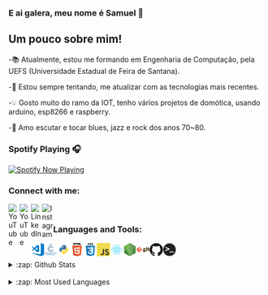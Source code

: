 ### E ai galera, meu nome é Samuel 👋


## Um pouco sobre mim!

-📚 Atualmente, estou me formando em Engenharia de Computação, pela UEFS (Universidade Estadual de Feira de Santana).

-🎯 Estou sempre tentando, me atualizar com as tecnologias mais recentes.

-💡 Gosto muito do ramo da IOT, tenho vários projetos de domótica, usando arduino, esp8266 e raspberry.

-🎺 Amo escutar e tocar blues, jazz e rock dos anos 70~80.

### Spotify Playing 🎧
[<img src="https://spotify-now-playing.samueldacostaaraujonunes.vercel.app/api/spotify-playing" alt="Spotify Now Playing" width="400" />](https://open.spotify.com/user/ed8ce1a47579472db2cc5baa1c252036)

### Connect with me:

[<img align="left" color=#ff00ff alt="YouTube" width="22px" src="https://cdn.jsdelivr.net/npm/simple-icons@v3/icons/youtube.svg" />][youtube]
[<img align="left" alt="YouTube" width="22px" src="https://cdn.jsdelivr.net/npm/simple-icons@v3/icons/facebook.svg" />][facebook]
[<img align="left" alt="LinkedIn" width="22px" src="https://cdn.jsdelivr.net/npm/simple-icons@v3/icons/linkedin.svg" />][linkedin]
[<img align="left" alt="Instagram" width="22px" src="https://cdn.jsdelivr.net/npm/simple-icons@v3/icons/instagram.svg" />][instagram]

<br />

### Languages and Tools:

<img align="left" alt="Visual Studio Code" width="26px" src="https://raw.githubusercontent.com/github/explore/80688e429a7d4ef2fca1e82350fe8e3517d3494d/topics/visual-studio-code/visual-studio-code.png"/>
<img align="left" alt="C++" width="26px" src="https://raw.githubusercontent.com/github/explore/80688e429a7d4ef2fca1e82350fe8e3517d3494d/topics/c/c.png" />
<img align="left" alt="Python3" width="26px" src="https://raw.githubusercontent.com/github/explore/80688e429a7d4ef2fca1e82350fe8e3517d3494d/topics/python/python.png" />
<img align="left" alt="HTML5" width="26px" src="https://raw.githubusercontent.com/github/explore/80688e429a7d4ef2fca1e82350fe8e3517d3494d/topics/html/html.png" />
<img align="left" alt="CSS3" width="26px" src="https://raw.githubusercontent.com/github/explore/80688e429a7d4ef2fca1e82350fe8e3517d3494d/topics/css/css.png" />
<img align="left" alt="JavaScript" width="26px" src="https://raw.githubusercontent.com/github/explore/80688e429a7d4ef2fca1e82350fe8e3517d3494d/topics/javascript/javascript.png" />
<img align="left" alt="React" width="26px" src="https://raw.githubusercontent.com/github/explore/80688e429a7d4ef2fca1e82350fe8e3517d3494d/topics/react/react.png" />
<img align="left" alt="Node.js" width="26px" src="https://raw.githubusercontent.com/github/explore/80688e429a7d4ef2fca1e82350fe8e3517d3494d/topics/nodejs/nodejs.png" />
<img align="left" alt="Git" width="26px" src="https://raw.githubusercontent.com/github/explore/80688e429a7d4ef2fca1e82350fe8e3517d3494d/topics/git/git.png" />
<img align="left" alt="GitHub" width="26px" src="https://raw.githubusercontent.com/github/explore/78df643247d429f6cc873026c0622819ad797942/topics/github/github.png" />
<img align="left" alt="Terminal" width="26px" src="https://raw.githubusercontent.com/github/explore/80688e429a7d4ef2fca1e82350fe8e3517d3494d/topics/terminal/terminal.png" />
<br />
<br />

<details>
  <summary>:zap: Github Stats</summary>

  <img align="left" alt="codeSTACKr's Github Stats" src="https://github-readme-stats.codestackr.vercel.app/api?username=SamueldaCostaAraujoNunes&count_private=true&show_icons=true&theme=radical" />

</details>

<br />

<details>
  <summary>:zap: Most Used Languages</summary>

  [![Top Langs](https://github-readme-stats.vercel.app/api/top-langs/?username=SamueldaCostaAraujoNunes&layout=compact&theme=radical)](https://github.com/anuraghazra/github-readme-stats)

</details>

[facebook]: https://www.facebook.com/samuel.nunes.944023
[youtube]: https://www.youtube.com/channel/UChKTMykd8-xXc5BcrY_Wbsg/featured
[instagram]: https://www.instagram.com/samuelnunes22/?igshid=17zej5uhbeat0
[linkedin]: https://www.linkedin.com/in/samuel-nunes-a889541ab

